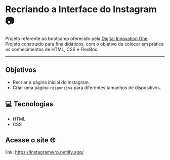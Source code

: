 # Recriando a Interface do Instagram :camera: 

Projeto referente ao bootcamp oferecido pela [Digital Innovation One](https://digitalinnovation.one/). Projeto construído para fins didáticos, com o objetivo de colocar em prática os conhecimentos de HTML, CSS e FlexBox.

-----

## Objetivos

* Recriar a página inicial do instagram.
* Criar uma página `responsiva` para diferentes tamanhos de dispositivos.

## 💻 Tecnologias

* HTML
* CSS

## Acesse o site :globe_with_meridians:

link: https://instagramwrp.netlify.app/
